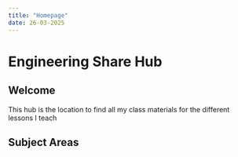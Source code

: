 ```yaml
---
title: "Homepage"
date: 26-03-2025
---
```

# Engineering Share Hub

## Welcome
This hub is the location to find all my class materials for the different lessons I teach

## Subject Areas

